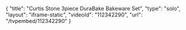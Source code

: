 {
    "title": "Curtis Stone 3piece DuraBake Bakeware Set",
    "type": "solo",
    "layout": "iframe-static",
    "videoId": "112342290",
    "url": "\/tvpembed\/112342290"
}
